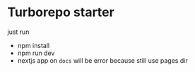 # Turborepo starter

just run
- npm install
- npm run dev
- nextjs app on `docs` will be error because still use pages dir
